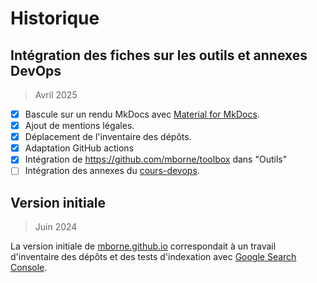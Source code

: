 # Historique

## Intégration des fiches sur les outils et annexes DevOps

> Avril 2025

* [x] Bascule sur un rendu MkDocs avec [Material for MkDocs](https://squidfunk.github.io/mkdocs-material/).
* [x] Ajout de mentions légales.
* [x] Déplacement de l'inventaire des dépôts.
* [x] Adaptation GitHub actions
* [x] Intégration de <https://github.com/mborne/toolbox> dans "Outils"
* [ ] Intégration des annexes du [cours-devops](https://mborne.github.io/cours-devops).

## Version initiale

> Juin 2024

La version initiale de [mborne.github.io](https://mborne.github.io) correspondait à un travail d'inventaire des dépôts et des tests d'indexation avec [Google Search Console](https://search.google.com/search-console/about).
